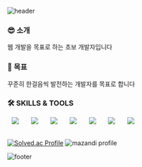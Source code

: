 ![header](https://capsule-render.vercel.app/api?type=waving&color=0:d9afd9,100:97d9e1&text=%20WonSeok's%20Github%20%20&height=200&fontSize=75&fontColor=ffffff&animation=twinkling)

<h3>😎 소개</h3>
웹 개발을 목표로 하는 초보 개발자입니다
<br/>
<h3>🚀 목표</h3>
꾸준히 한걸음씩 발전하는 개발자를 목표로 합니다
<br/>
<h3>🛠 SKILLS & TOOLS</h3>
<div>
  <img src="https://img.shields.io/badge/Java-007396?style=flat-square&logo=Java&logoColor=white" style="height : auto; margin-left : 10px; margin-right : 10px;"/></a>&nbsp;
  <img src="https://img.shields.io/badge/SpringBoot-6DB33F?style=flat-square&logo=SpringBoot&logoColor=white" style="height : auto; margin-left : 10px; margin-right : 10px;"/></a>&nbsp;
  <img src="https://img.shields.io/badge/MySQL-4479A1?style=flat-square&logo=MySQL&logoColor=white" style="height : auto; margin-left : 10px; margin-right : 10px;"/></a>&nbsp;
  <img src="https://img.shields.io/badge/HTML5-E34F26?style=flat-square&logo=HTML5&logoColor=white" style="height : auto; margin-left : 10px; margin-right : 10px;"/></a>&nbsp;
  <img src="https://img.shields.io/badge/CSS3-1572B6?style=flat-square&logo=CSS3&logoColor=white" style="height : auto; margin-left : 10px; margin-right : 10px;"/></a>&nbsp;
  <img src="https://img.shields.io/badge/JavaScript-F7DF1E?style=flat-square&logo=JavaScript&logoColor=white" style="height : auto; margin-left : 10px; margin-right : 10px;"/></a>&nbsp;
  <img src="https://img.shields.io/badge/vuedotjs-4FC08D?style=flat-square&logo=vuedotjs&logoColor=white" style="height : auto; margin-left : 10px; margin-right : 10px;"/></a>&nbsp;
</div><br/>

[![Solved.ac Profile](http://mazassumnida.wtf/api/v2/generate_badge?boj=mx1225)](https://solved.ac/mx1225/)
![mazandi profile](http://mazandi.herokuapp.com/api?handle=mx1225&theme=warm)

![footer](https://capsule-render.vercel.app/api?section=footer&type=waving&color=B5C6DD)
